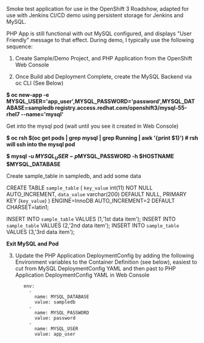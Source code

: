 Smoke test application for use in the OpenShift 3 Roadshow, adapted for use with Jenkins CI/CD demo using persistent storage for Jenkins and MySQL.

PHP App is still functional with out MySQL configured, and displays "User Friendly" message to that effect.  During demo, I typically use the following sequence:

1) Create Sample/Demo Project, and PHP Application from the OpenShift Web Console

2) Once Build abd Deployment Complete, create the MySQL Backend via oc CLI (See Below)

**$ oc new-app -e MYSQL_USER='app_user',MYSQL_PASSWORD='password',MYSQL_DATABASE=sampledb registry.access.redhat.com/openshift3/mysql-55-rhel7 --name='mysql'**

Get into the mysql pod (wait until you see it created in Web Console)

**$ oc rsh $(oc get pods | grep mysql | grep Running | awk '{print $1}')    # rsh will ssh into the mysql pod**

**$ mysql -u $MYSQL_USER -p$MYSQL_PASSWORD -h $HOSTNAME $MYSQL_DATABASE**

Create sample_table in sampledb, and add some data

CREATE TABLE `sample_table` (
  `key_value` int(11) NOT NULL AUTO_INCREMENT,
  `data_value` varchar(200) DEFAULT NULL,
  PRIMARY KEY (`key_value`)
) ENGINE=InnoDB AUTO_INCREMENT=2 DEFAULT CHARSET=latin1;

INSERT INTO `sample_table` VALUES (1,'1st data item');
INSERT INTO `sample_table` VALUES (2,'2nd data item');
INSERT INTO `sample_table` VALUES (3,'3rd data item');

**Exit MySQL and Pod**

3) Update the PHP Application DeploymentConfig by adding the following Environment variables to the Container Definition (see below), easiest to cut from MySQL DeploymentConfig YAML and then past to PHP Application DeploymentConfig YAML in Web Console

          env:
            -
              name: MYSQL_DATABASE
              value: sampledb
            -
              name: MYSQL_PASSWORD
              value: password
            -
              name: MYSQL_USER
              value: app_user
